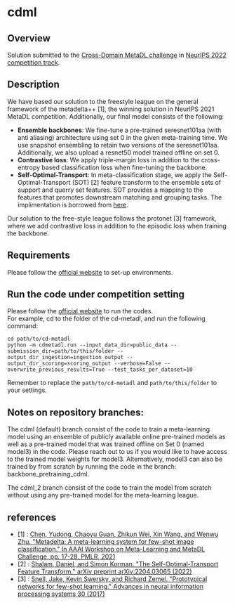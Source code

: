 # cdml

## Overview

Solution submitted to the [Cross-Domain MetaDL challenge](https://metalearning.chalearn.org/) in [NeurIPS 2022 competition track](https://neurips.cc/Conferences/2022/CompetitionTrack).

## Description

We have based our solution to the freestyle league on the general framework of the metadelta++ [1], the winning solution in NeurIPS 2021 MetaDL competition. Additionally, our final model consists of the following:

- **Ensemble backbones**: We fine-tune a pre-trained seresnet101aa (with anti aliasing) architecture using set 0 in the given meta-training time. We use snapshot ensembling to retain two versions of the seresnet101aa. Additionally, we also upload a resnet50 model trained offline on set 0.
- **Contrastive loss**: We apply triple-margin loss in addition to the cross-entropy based classification loss when fine-tuning the backbone. 
- **Self-Optimal-Transport**: In meta-classification stage, we apply the Self-Optimal-Transport (SOT) [2] feature transform to the ensemble sets of support and querry set features. SOT provides a mapping to the features that promotes downstream matching and grouping tasks. The implimentation is borrowed from [here](https://github.com/DanielShalam/SOT).

Our solution to the free-style league follows the protonet [3] framework, where we add contrastive loss in addition to the episodic loss when training the backbone.  



## Requirements

Please follow the [official website](https://github.com/DustinCarrion/cd-metadl/tree/8c6128120ab8aac331c958b2965d42747d9dbdeb) to set-up environments.  

## Run the code under competition setting

Please follow the [official website](https://github.com/DustinCarrion/cd-metadl/tree/8c6128120ab8aac331c958b2965d42747d9dbdeb) to run the codes.  
For example, cd to the folder of the cd-metadl, and run the following command:
```
cd path/to/cd-metadl
python -m cdmetadl.run --input_data_dir=public_data --submission_dir=path/to/this/folder --output_dir_ingestion=ingestion_output --output_dir_scoring=scoring_output --verbose=False --overwrite_previous_results=True --test_tasks_per_dataset=10
```

Remember to replace the `path/to/cd-metadl` and `path/to/this/folder` to your settings.

## Notes on repository branches:
The cdml (default) branch consist of the code to train a meta-learning model using an ensemble of publicly available online pre-trained models as well as a pre-trained model that was trained offline on Set 0 (named model3) in the code. Please reach out to us if you would like to have access to the trained model weights for model3. Alternatively, model3 can also be trained by from scratch by running the code in the branch: backbone_pretraining_cdml. 

The cdml_2 branch consist of the code to train the model from scratch without using any pre-trained model for the meta-learning league.

## references
- [1] : [Chen, Yudong, Chaoyu Guan, Zhikun Wei, Xin Wang, and Wenwu Zhu. "Metadelta: A meta-learning system for few-shot image classification." In AAAI Workshop on Meta-Learning and MetaDL Challenge, pp. 17-28. PMLR, 2021](https://arxiv.org/abs/2102.10744)
- [2] : [Shalam, Daniel, and Simon Korman. "The Self-Optimal-Transport Feature Transform." arXiv preprint arXiv:2204.03065 (2022)](https://arxiv.org/abs/2204.03065)
- [3] : [Snell, Jake, Kevin Swersky, and Richard Zemel. "Prototypical networks for few-shot learning." Advances in neural information processing systems 30 (2017)](https://proceedings.neurips.cc/paper/2017/file/cb8da6767461f2812ae4290eac7cbc42-Paper.pdf)
